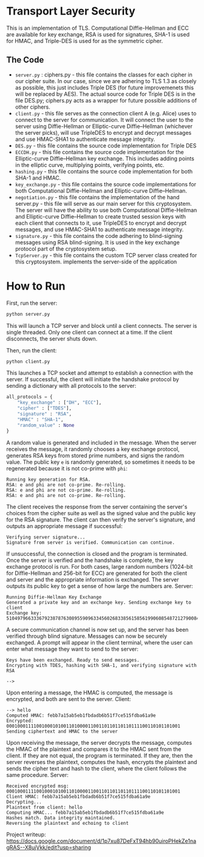 # Transport Layer Security
This is an implementation of TLS. Computational Diffie-Hellman and ECC are available for key exchange, RSA is used for signatures, SHA-1 is used for HMAC, and Triple-DES is used for as the symmetric cipher.

## The Code
* `server.py` : ciphers.py - this file contains the classes for each cipher in our cipher suite. In our case, since we are adhering to TLS 1.3 as closely as possible, this just includes Triple DES (for future improvemenets this will be replaced by AES). The actual source code for Triple DES is in the file DES.py; ciphers.py acts as a wrapper for future possible additions of other ciphers.
* `client.py` - this file serves as the connection client A (e.g. Alice) uses to connect to the server for communication. It will connect the user to the server using Diffie-Hellman or Elliptic-curve Diffie–Hellman (whichever the server picks), will use TripleDES to encrypt and decrypt messages and use HMAC-SHA1 to authenticate message integrity.
* `DES.py` - this file contains the source code implementation for Triple DES
* `ECCDH.py` - this file contains the source code implementation for the Elliptic-curve Diffie–Hellman key exchange. This includes adding points in the elliptic curve, multiplying points, verifying points, etc.
* `hashing.py` - this file contains the source code implementation for both SHA-1 and HMAC.
* `key_exchange.py` - this file contains the source code implementations for both Computational Diffie-Hellman and Elliptic-curve Diffie–Hellman.
* `negotiation.py` - this file contains the implementation of the hand
  server.py - this file will serve as our main server for this cryptosystem. The server will have the ability to use both Computational Diffie-Hellman and Elliptic-curve Diffie–Hellman to create trusted session keys with each client that connects to it, use TripleDES to encrypt and decrypt messages, and use HMAC-SHA1 to authenticate message integrity.
* `signature.py` - this file contains the code adhering to blind-signing messages using RSA blind-signing. It is used in the key exchange protocol part of the cryptosystem setup.
* `TcpServer.py` - this file contains the custom TCP server class created for this cryptosystem. implements the server-side of the application


# How to Run
First, run the server:
```bash
python server.py
```
This will launch a TCP server and block until a client connects. The server is single threaded. Only one client can connect at a time. If the client disconnects, the server shuts down.

Then, run the client:
```bash
python client.py
```
This launches a TCP socket and attempt to establish a connection with the server. If successful, the client will initiate the handshake protocol by sending a dictionary with all protocols to the server:
```python
all_protocols = {
    "key_exchange" : ["DH", "ECC"],
    "cipher" : ["TDES"],
    "signature" : "RSA",
    "HMAC" : "SHA-1",
    "random_value" : None
}
```
A random value is generated and included in the message. When the server receives the message, it randomly chooses a key exchange protocol, generates RSA keys from stored prime numbers, and signs the random value. The public key `e` is randomly generated, so sometimes it needs to be regenerated because it is not co-prime with `phi`:
```
Running key generation for RSA.
RSA: e and phi are not co-prime. Re-rolling.
RSA: e and phi are not co-prime. Re-rolling.
RSA: e and phi are not co-prime. Re-rolling.
```

The client receives the response from the server containing the server's choices from the cipher suite as well as the signed value and the public key for the RSA signature. The client can then verify the server's signature, and outputs an appropriate message if successful:
```
Verifying server signature...
Signature from server is verified. Communication can continue.
```
If unsuccessful, the connection is closed and the program is terminated.
Once the server is verified and the handshake is complete, the key exchange protocol is run. For both cases, large random numbers (1024-bit for Diffie-Hellman and 256-bit for ECC) are generated for both the client and server and the appropriate information is exchanged. The server outputs its public key to get a sense of how large the numbers are. Server:
```
Running Diffie-Hellman Key Exchange
Generated a private key and an exchange key. Sending exchange key to client
Exchange key: 51049796633367923878763089559096334560268338561585619906085487212790084424194514949783484478082797869615392349018071417165546988026519653596614719083399776779745744944150799235903692362437998737922379706854506457315094571494407589026251070433200425973844527419089377011978421223849006009887245773506707502599
```

A secure communication channel is now set up, and the server has been verified through blind signature. Messages can now be securely exchanged. A prompt will appear in the client terminal, where the user can enter what message they want to send to the server:
```
Keys have been exchanged. Ready to send messages.
Encrypting with TDES, hashing with SHA-1, and verifying signature with RSA

-->
```

Upon entering a message, the HMAC is computed, the message is encrypted, and both are sent to the server.
Client:
```
--> hello
Computed HMAC: febb7a15ab5eb1fbdadb6b51f7ce515fdba61a9e
Encrypted: 0001000111100100010100110100001100110110110110111100110101101001
Sending ciphertext and HMAC to the server
```
Upon receiving the message, the server decrypts the message, computes the HMAC of the plaintext and compares it to the HMAC sent from the client. If they are not equal, the program is terminated. If they are, then the server reverses the plaintext, computes the hash, encrypts the plaintext and sends the cipher text and hash to the client, where the client follows the same procedure.
Server:
```
Received encrypted msg: 0001000111100100010100110100001100110110110110111100110101101001
Client HMAC: febb7a15ab5eb1fbdadb6b51f7ce515fdba61a9e
Decrypting...
Plaintext from client: hello
Computing HMAC... febb7a15ab5eb1fbdadb6b51f7ce515fdba61a9e
Hashes match. Data integrity maintained.
Reversing the plaintext and echoing to client
```

Project writeup: https://docs.google.com/document/d/1p7xu87DeFxT94hb90uiroPHekZe1nagRAS--X8ujVkk/edit?usp=sharing
